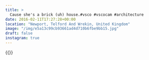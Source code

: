 ```yaml
---
title: >
  Cause she's a brick (uh) house.#vsco #vscocam #architecture
date: 2016-02-11T17:27:28+00:00
location: "Newport, Telford And Wrekin, United Kingdom"
image: "/img/e5a13c99cb93661ad4d710b6fbe9bb15.jpg"
draft: false
instagram: true
---
```


{{<photo src="/img/e5a13c99cb93661ad4d710b6fbe9bb15.jpg">}}
